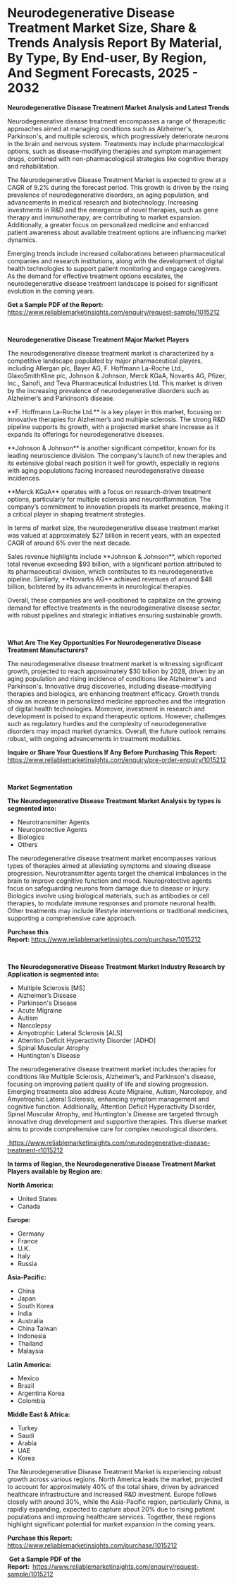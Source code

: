 <p><h1>Neurodegenerative Disease Treatment Market Size, Share & Trends Analysis Report By Material, By Type, By End-user, By Region, And Segment Forecasts, 2025 - 2032</h1></p><p><strong>Neurodegenerative Disease Treatment Market Analysis and Latest Trends</strong></p>
<p><p>Neurodegenerative disease treatment encompasses a range of therapeutic approaches aimed at managing conditions such as Alzheimer's, Parkinson's, and multiple sclerosis, which progressively deteriorate neurons in the brain and nervous system. Treatments may include pharmacological options, such as disease-modifying therapies and symptom management drugs, combined with non-pharmacological strategies like cognitive therapy and rehabilitation.</p><p>The Neurodegenerative Disease Treatment Market is expected to grow at a CAGR of 9.2% during the forecast period. This growth is driven by the rising prevalence of neurodegenerative disorders, an aging population, and advancements in medical research and biotechnology. Increasing investments in R&D and the emergence of novel therapies, such as gene therapy and immunotherapy, are contributing to market expansion. Additionally, a greater focus on personalized medicine and enhanced patient awareness about available treatment options are influencing market dynamics.</p><p>Emerging trends include increased collaborations between pharmaceutical companies and research institutions, along with the development of digital health technologies to support patient monitoring and engage caregivers. As the demand for effective treatment options escalates, the neurodegenerative disease treatment landscape is poised for significant evolution in the coming years.</p></p>
<p><strong>Get a Sample PDF of the Report:&nbsp;</strong> <a href="https://www.reliablemarketinsights.com/enquiry/request-sample/1015212?utm_campaign=3086&utm_medium=2&utm_source=Github&utm_content=ia&utm_term=17042025&utm_id=neurodegenerative-disease-treatment">https://www.reliablemarketinsights.com/enquiry/request-sample/1015212</a></p>
<p>&nbsp;</p>
<p><strong>Neurodegenerative Disease Treatment Major Market Players</strong></p>
<p><p>The neurodegenerative disease treatment market is characterized by a competitive landscape populated by major pharmaceutical players, including Allergan plc, Bayer AG, F. Hoffmann La-Roche Ltd., GlaxoSmithKline plc, Johnson & Johnson, Merck KGaA, Novartis AG, Pfizer, Inc., Sanofi, and Teva Pharmaceutical Industries Ltd. This market is driven by the increasing prevalence of neurodegenerative disorders such as Alzheimer’s and Parkinson’s disease.</p><p>**F. Hoffmann La-Roche Ltd.** is a key player in this market, focusing on innovative therapies for Alzheimer’s and multiple sclerosis. The strong R&D pipeline supports its growth, with a projected market share increase as it expands its offerings for neurodegenerative diseases.</p><p>**Johnson & Johnson** is another significant competitor, known for its leading neuroscience division. The company's launch of new therapies and its extensive global reach position it well for growth, especially in regions with aging populations facing increased neurodegenerative disease incidences.</p><p>**Merck KGaA** operates with a focus on research-driven treatment options, particularly for multiple sclerosis and neuroinflammation. The company’s commitment to innovation propels its market presence, making it a critical player in shaping treatment strategies.</p><p>In terms of market size, the neurodegenerative disease treatment market was valued at approximately $27 billion in recent years, with an expected CAGR of around 6% over the next decade. </p><p>Sales revenue highlights include **Johnson & Johnson**, which reported total revenue exceeding $93 billion, with a significant portion attributed to its pharmaceutical division, which contributes to its neurodegenerative pipeline. Similarly, **Novartis AG** achieved revenues of around $48 billion, bolstered by its advancements in neurological therapies. </p><p>Overall, these companies are well-positioned to capitalize on the growing demand for effective treatments in the neurodegenerative disease sector, with robust pipelines and strategic initiatives ensuring sustainable growth.</p></p>
<p>&nbsp;</p>
<p><strong>What Are The Key Opportunities For Neurodegenerative Disease Treatment Manufacturers?</strong></p>
<p><p>The neurodegenerative disease treatment market is witnessing significant growth, projected to reach approximately $30 billion by 2028, driven by an aging population and rising incidence of conditions like Alzheimer's and Parkinson's. Innovative drug discoveries, including disease-modifying therapies and biologics, are enhancing treatment efficacy. Growth trends show an increase in personalized medicine approaches and the integration of digital health technologies. Moreover, investment in research and development is poised to expand therapeutic options. However, challenges such as regulatory hurdles and the complexity of neurodegenerative disorders may impact market dynamics. Overall, the future outlook remains robust, with ongoing advancements in treatment modalities.</p></p>
<p><strong>Inquire or Share Your Questions If Any Before Purchasing This Report:</strong> <a href="https://www.reliablemarketinsights.com/enquiry/pre-order-enquiry/1015212?utm_campaign=3086&utm_medium=2&utm_source=Github&utm_content=ia&utm_term=17042025&utm_id=neurodegenerative-disease-treatment">https://www.reliablemarketinsights.com/enquiry/pre-order-enquiry/1015212</a></p>
<p>&nbsp;</p>
<p><strong>Market Segmentation</strong></p>
<p><strong>The Neurodegenerative Disease Treatment Market Analysis by types is segmented into:</strong></p>
<p><ul><li>Neurotransmitter Agents</li><li>Neuroprotective Agents</li><li>Biologics</li><li>Others</li></ul></p>
<p><p>The neurodegenerative disease treatment market encompasses various types of therapies aimed at alleviating symptoms and slowing disease progression. Neurotransmitter agents target the chemical imbalances in the brain to improve cognitive function and mood. Neuroprotective agents focus on safeguarding neurons from damage due to disease or injury. Biologics involve using biological materials, such as antibodies or cell therapies, to modulate immune responses and promote neuronal health. Other treatments may include lifestyle interventions or traditional medicines, supporting a comprehensive care approach.</p></p>
<p><strong>Purchase this Report:&nbsp;</strong><a href="https://www.reliablemarketinsights.com/purchase/1015212?utm_campaign=3086&utm_medium=2&utm_source=Github&utm_content=ia&utm_term=17042025&utm_id=neurodegenerative-disease-treatment">https://www.reliablemarketinsights.com/purchase/1015212</a></p>
<p>&nbsp;</p>
<p><strong>The Neurodegenerative Disease Treatment Market Industry Research by Application is segmented into:</strong></p>
<p><ul><li>Multiple Sclerosis [MS]</li><li>Alzheimer’s Disease</li><li>Parkinson's Disease</li><li>Acute Migraine</li><li>Autism</li><li>Narcolepsy</li><li>Amyotrophic Lateral Sclerosis [ALS]</li><li>Attention Deficit Hyperactivity Disorder [ADHD]</li><li>Spinal Muscular Atrophy</li><li>Huntington's Disease</li></ul></p>
<p><p>The neurodegenerative disease treatment market includes therapies for conditions like Multiple Sclerosis, Alzheimer’s, and Parkinson's disease, focusing on improving patient quality of life and slowing progression. Emerging treatments also address Acute Migraine, Autism, Narcolepsy, and Amyotrophic Lateral Sclerosis, enhancing symptom management and cognitive function. Additionally, Attention Deficit Hyperactivity Disorder, Spinal Muscular Atrophy, and Huntington's Disease are targeted through innovative drug development and supportive therapies. This diverse market aims to provide comprehensive care for complex neurological disorders.</p></p>
<p><a href="https://www.reliablemarketinsights.com/neurodegenerative-disease-treatment-r1015212?utm_campaign=3086&utm_medium=2&utm_source=Github&utm_content=ia&utm_term=17042025&utm_id=neurodegenerative-disease-treatment">&nbsp;https://www.reliablemarketinsights.com/neurodegenerative-disease-treatment-r1015212</a></p>
<p><strong>In terms of Region, the Neurodegenerative Disease Treatment Market Players available by Region are:</strong></p>
<p>
    <p> <strong> North America: </strong>
        <ul>
            <li>United States</li>
            <li>Canada</li>
        </ul>
        </p> 
    <p> <strong> Europe: </strong>
        <ul>
            <li>Germany</li>
            <li>France</li>
            <li>U.K.</li>
            <li>Italy</li>
            <li>Russia</li>
        </ul>
        </p> 
    <p> <strong> Asia-Pacific: </strong>
        <ul>
            <li>China</li>
            <li>Japan</li>
            <li>South Korea</li>
            <li>India</li>
            <li>Australia</li>
            <li>China Taiwan</li>
            <li>Indonesia</li>
            <li>Thailand</li>
            <li>Malaysia</li>
        </ul>
        </p> 
    <p> <strong> Latin America: </strong>
        <ul>
            <li>Mexico</li>
            <li>Brazil</li>
            <li>Argentina Korea</li>
            <li>Colombia</li>
        </ul>
        </p> 
    <p> <strong> Middle East & Africa: </strong>
        <ul>
            <li>Turkey</li>
            <li>Saudi</li>
            <li>Arabia</li>
            <li>UAE</li>
            <li>Korea</li>
        </ul>
    </p>
    </p>
<p><p>The Neurodegenerative Disease Treatment Market is experiencing robust growth across various regions. North America leads the market, projected to account for approximately 40% of the total share, driven by advanced healthcare infrastructure and increased R&D investment. Europe follows closely with around 30%, while the Asia-Pacific region, particularly China, is rapidly expanding, expected to capture about 20% due to rising patient populations and improving healthcare services. Together, these regions highlight significant potential for market expansion in the coming years.</p></p>
<p><strong>Purchase this Report: </strong><a href="https://www.reliablemarketinsights.com/purchase/1015212?utm_campaign=3086&utm_medium=2&utm_source=Github&utm_content=ia&utm_term=17042025&utm_id=neurodegenerative-disease-treatment">https://www.reliablemarketinsights.com/purchase/1015212</a></p>
<p>&nbsp;<strong>Get a Sample PDF of the Report:&nbsp;&nbsp;</strong><a href="https://www.reliablemarketinsights.com/enquiry/request-sample/1015212?utm_campaign=3086&utm_medium=2&utm_source=Github&utm_content=ia&utm_term=17042025&utm_id=neurodegenerative-disease-treatment">https://www.reliablemarketinsights.com/enquiry/request-sample/1015212</a></p>
<p><strong></strong></p>
<p><p></p><p></p><p></p></p>